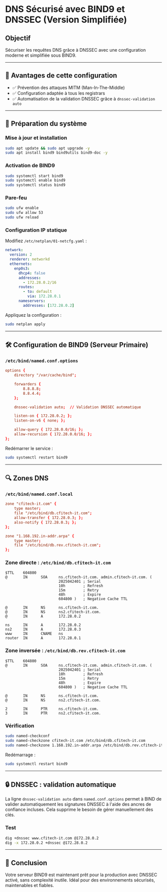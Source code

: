 # DNS Sécurisé avec BIND9 et DNSSEC (Version Simplifiée)

## Objectif
Sécuriser les requêtes DNS grâce à DNSSEC avec une configuration moderne et simplifiée sous BIND9.

---

## 🚀 Avantages de cette configuration

- ✅ Prévention des attaques MITM (Man-In-The-Middle)
- ✅ Configuration adaptée à tous les registrars
- ✅ Automatisation de la validation DNSSEC grâce à `dnssec-validation auto`

---

## 🚧 Préparation du système

### Mise à jour et installation
```sh
sudo apt update && sudo apt upgrade -y
sudo apt install bind9 bind9utils bind9-doc -y
```

### Activation de BIND9
```sh
sudo systemctl start bind9
sudo systemctl enable bind9
sudo systemctl status bind9
```

### Pare-feu
```sh
sudo ufw enable
sudo ufw allow 53
sudo ufw reload
```

### Configuration IP statique
Modifiez `/etc/netplan/01-netcfg.yaml` :
```yaml
network:
  version: 2
  renderer: networkd
  ethernets:
    enp0s3:
      dhcp4: false
      addresses:
        - 172.28.0.2/16
      routes:
        - to: default
          via: 172.28.0.1
      nameservers:
        addresses: [172.28.0.2]
```
Appliquez la configuration :
```sh
sudo netplan apply
```

---

## 🛠️ Configuration de BIND9 (Serveur Primaire)

### `/etc/bind/named.conf.options`
```conf
options {
    directory "/var/cache/bind";

    forwarders {
        8.8.8.8;
        8.8.4.4;
    };

    dnssec-validation auto;  // Validation DNSSEC automatique

    listen-on { 172.28.0.2; };
    listen-on-v6 { none; };

    allow-query { 172.28.0.0/16; };
    allow-recursion { 172.28.0.0/16; };
};
```
Redémarrer le service :
```sh
sudo systemctl restart bind9
```

---

## 🔍 Zones DNS

### `/etc/bind/named.conf.local`
```conf
zone "cfitech-it.com" {
    type master;
    file "/etc/bind/db.cfitech-it.com";
    allow-transfer { 172.28.0.3; };
    also-notify { 172.28.0.3; };
};

zone "1.168.192.in-addr.arpa" {
    type master;
    file "/etc/bind/db.rev.cfitech-it.com";
};
```

### Zone directe : `/etc/bind/db.cfitech-it.com`
```dns
$TTL    604800
@       IN      SOA     ns.cfitech-it.com. admin.cfitech-it.com. (
                        2025042401 ; Serial
                        10h        ; Refresh
                        15m        ; Retry
                        48h        ; Expire
                        604800 )   ; Negative Cache TTL

@       IN      NS      ns.cfitech-it.com.
@       IN      NS      ns2.cfitech-it.com.
@       IN      A       172.28.0.2

ns      IN      A       172.28.0.2
ns2     IN      A       172.28.0.3
www     IN      CNAME   ns
router  IN      A       172.28.0.1
```

### Zone inversée : `/etc/bind/db.rev.cfitech-it.com`
```dns
$TTL    604800
@       IN      SOA     ns.cfitech-it.com. admin.cfitech-it.com. (
                        2025042401 ; Serial
                        10h        ; Refresh
                        15m        ; Retry
                        48h        ; Expire
                        604800 )   ; Negative Cache TTL

@       IN      NS      ns.cfitech-it.com.
@       IN      NS      ns2.cfitech-it.com.

2       IN      PTR     ns.cfitech-it.com.
3       IN      PTR     ns2.cfitech-it.com.
```

### Vérification
```sh
sudo named-checkconf
sudo named-checkzone cfitech-it.com /etc/bind/db.cfitech-it.com
sudo named-checkzone 1.168.192.in-addr.arpa /etc/bind/db.rev.cfitech-it.com
```
Redémarrage :
```sh
sudo systemctl restart bind9
```

---

## 🔒 DNSSEC : validation automatique

La ligne `dnssec-validation auto` dans `named.conf.options` permet à BIND de valider automatiquement les signatures DNSSEC à l'aide des ancres de confiance incluses. Cela supprime le besoin de gérer manuellement des clés.

### Test
```sh
dig +dnssec www.cfitech-it.com @172.28.0.2
dig -x 172.28.0.2 +dnssec @172.28.0.2
```

---

## 📄 Conclusion

Votre serveur BIND9 est maintenant prêt pour la production avec DNSSEC activé, sans complexité inutile. Idéal pour des environnements sécurisés, maintenables et fiables.

